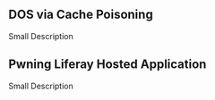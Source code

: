 ## DOS via Cache Poisoning

Small Description 

## Pwning Liferay Hosted Application

Small Description
